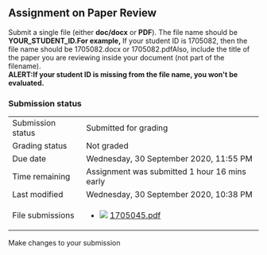 <h2>Assignment on Paper Review</h2>Submit a single file (either <b>doc/docx</b> or <b>PDF</b>). The file name should be <b>YOUR_STUDENT_ID.</b><b>For example, </b>If your student ID is 1705082, then the file name should be 1705082.docx or 1705082.pdfAlso, include the title of the paper you are reviewing inside your document (not part of the filename). <br /><b>ALERT:</b><b>If your student ID is missing from the file name, you won't be evaluated.</b>

<h3>Submission status</h3><table>
<tbody><tr>
<td>Submission status</td>
<td>Submitted for grading</td>
</tr>
<tr>
<td>Grading status</td>
<td>Not graded</td>
</tr>
<tr>
<td>Due date</td>
<td>Wednesday, 30 September 2020, 11:55 PM</td>
</tr>
<tr>
<td>Time remaining</td>
<td>Assignment was submitted 1 hour 16 mins early</td>
</tr>
<tr>
<td>Last modified</td>
<td>Wednesday, 30 September 2020, 10:38 PM</td>
</tr>
<tr>
<td>File submissions</td>
<td><ul><li><img src="..%5C..%5C..%5CJanuary%202018%5CCSE101%5CNews%20forum%5CCLASS%20TEST%202%20Marks%5Cfile%5Cpdf.png" /> <a href="file%5C1705045.pdf">1705045.pdf</a> 
</li></ul>

</td>
</tr>

</tbody>
</table>



Make changes to your submission



